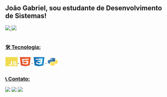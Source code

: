 ## João Gabriel, sou estudante de Desenvolvimento de Sistemas!

<div>
<a href="https://github.com/joaogabgr">
<img height="180em" src="https://github-readme-stats-sigma-five.vercel.app/api/top-langs/?username=joaogabgr&layout=compact&langs_count=7&theme=algolia"/>
<img height="180em" src="https://github-readme-stats-sigma-five.vercel.app/api?username=joaogabgr&show_icons=true&theme=algolia&include_all_commits=true&count_private=true"/>
</div>


<div style="display: inline_block"><br>
  <h3>🛠️ Tecnologia:</h3>
  <img align="center" alt="Js" height="30" width="40" src="https://raw.githubusercontent.com/devicons/devicon/master/icons/javascript/javascript-plain.svg">
  <img align="center" alt="HTML" height="30" width="40" src="https://raw.githubusercontent.com/devicons/devicon/master/icons/html5/html5-original.svg">
  <img align="center" alt="CSS" height="30" width="40" src="https://raw.githubusercontent.com/devicons/devicon/master/icons/css3/css3-original.svg">
  <img align="center" alt="Python" height="30" width="40" src="https://raw.githubusercontent.com/devicons/devicon/master/icons/python/python-original.svg">
</div>
  
  ##
 
<div>
  <h3>📞 Contato:</h3>
  <a href="https://instagram.com/joaogabgr" target="_blank"><img src="https://img.shields.io/badge/-Instagram-%23E4405F?style=for-the-badge&logo=instagram&logoColor=white" target="_blank"></a>
  <a href="https://www.linkedin.com/in/joaoggbs" target="_blank"><img src="https://img.shields.io/badge/-LinkedIn-%230077B5?style=for-the-badge&logo=linkedin&logoColor=white" target="_blank"></a> 
  <a href = "mailto:/joaoggbs62@gmail.com"><img src="https://img.shields.io/badge/-Gmail-%23333?style=for-the-badge&logo=gmail&logoColor=white" target="_blank"></a>
  
</div>
